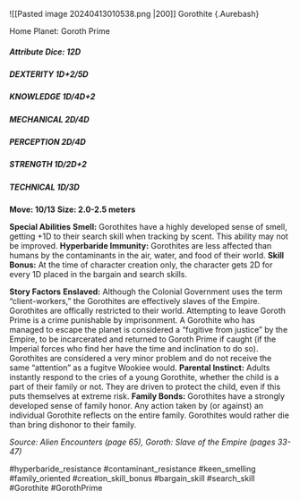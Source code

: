 ![[Pasted image 20240413010538.png |200]]
Gorothite {.Aurebash}

Home Planet: Goroth Prime
##### Attribute Dice: 12D
##### DEXTERITY 1D+2/5D
##### KNOWLEDGE 1D/4D+2
##### MECHANICAL 2D/4D
##### PERCEPTION 2D/4D
##### STRENGTH 1D/2D+2
##### TECHNICAL 1D/3D
**Move: 10/13**
**Size: 2.0-2.5 meters**

**Special Abilities**
**Smell:** Gorothites have a highly developed sense of smell, getting +1D to their search skill when tracking by scent. This ability may not be improved.
**Hyperbaride Immunity:** Gorothites are less affected than humans by the contaminants in the air, water, and food of their world.
**Skill Bonus:** At the time of character creation only, the character gets 2D for every 1D placed in the bargain and search skills.

**Story Factors**
**Enslaved:** Although the Colonial Government uses the term “client-workers,” the Gorothites are effectively slaves of the Empire. Gorothites are offically restricted to their world. Attempting to leave Goroth Prime is a crime punishable by imprisonment. A Gorothite who has managed to escape the planet is considered a “fugitive from justice” by the Empire, to be incarcerated and returned to Goroth Prime if caught (if the Imperial forces who find her have the time and inclination to do so). Gorothites are considered a very minor problem and do not receive the same “attention” as a fugitve Wookiee would.
**Parental Instinct:** Adults instantly respond to the cries of a young Gorothite, whether the child is a part of their family or not. They are driven to protect the child, even if this puts themselves at extreme risk.
**Family Bonds:** Gorothites have a strongly developed sense of family honor. Any action taken by (or against) an individual Gorothite reflects on the entire family. Gorothites would rather die than bring dishonor to their family.

*Source: Alien Encounters (page 65), Goroth: Slave of the Empire (pages 33-47)*

#hyperbaride_resistance #contaminant_resistance #keen_smelling #family_oriented
#creation_skill_bonus #bargain_skill #search_skill 
#Gorothite #GorothPrime